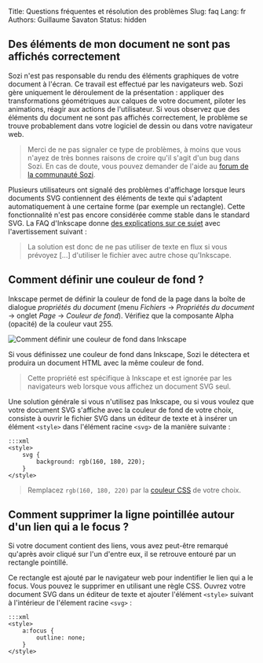 Title: Questions fréquentes et résolution des problèmes
Slug: faq
Lang: fr
Authors: Guillaume Savaton
Status: hidden

Des éléments de mon document ne sont pas affichés correctement
--------------------------------------------------------------

Sozi n'est pas responsable du rendu des éléments graphiques de votre document à l'écran.
Ce travail est effectué par les navigateurs web.
Sozi gère uniquement le déroulement de la présentation&nbsp;: appliquer des transformations géométriques aux calques de votre document,
piloter les animations, réagir aux actions de l'utilisateur.
Si vous observez que des éléments du document ne sont pas affichés correctement, le problème se trouve probablement dans votre logiciel de dessin ou dans votre navigateur web.

> Merci de ne pas signaler ce type de problèmes, à moins que vous n'ayez de très bonnes raisons de croire qu'il s'agit d'un bug dans Sozi.
> En cas de doute, vous pouvez demander de l'aide au [forum de la communauté Sozi](https://github.com/sozi-projects/Sozi/discussions).

Plusieurs utilisateurs ont signalé des problèmes d'affichage lorsque leurs documents SVG contiennent
des éléments de texte qui s'adaptent automatiquement à une certaine forme (par exemple un rectangle).
Cette fonctionnalité n'est pas encore considérée comme stable dans le standard SVG.
La FAQ d'Inkscape donne [des explications sur ce sujet](https://inkscape.org/fr/learn/faq/#Flowed_text_doesn%27t_show_up_in_exported_file)
avec l'avertissement suivant&nbsp;:

> La solution est donc de ne pas utiliser de texte en flux si vous prévoyez [...] d'utiliser le fichier avec autre chose qu'Inkscape.

Comment définir une couleur de fond ?
-------------------------------------

Inkscape permet de définir la couleur de fond de la page dans la boîte
de dialogue *propriétés du document*
(menu *Fichiers* &rarr; *Propriétés du document* &rarr; onglet *Page* &rarr; *Couleur de fond*).
Vérifiez que la composante Alpha (opacité) de la couleur vaut 255.

![Comment définir une couleur de fond dans Inkscape]({static}/images/faq/background-fr.png)

Si vous définissez une couleur de fond dans Inkscape, Sozi le détectera
et produira un document HTML avec la même couleur de fond.

> Cette propriété est spécifique à Inkscape et est ignorée par les navigateurs
> web lorsque vous affichez un document SVG seul.

Une solution générale si vous n'utilisez pas Inkscape, ou si vous voulez que votre
document SVG s'affiche avec la couleur de fond de votre choix, consiste à ouvrir
le fichier SVG dans un éditeur de texte et à insérer un élément `<style>`
dans l'élément racine `<svg>` de la manière suivante&nbsp;:

    :::xml
    <style>
        svg {
            background: rgb(160, 180, 220);
        }
    </style>

> Remplacez `rgb(160, 180, 220)` par la [couleur CSS](https://developer.mozilla.org/fr/docs/Web/CSS/color_value) de votre choix.

Comment supprimer la ligne pointillée autour d'un lien qui a le focus&nbsp;?
----------------------------------------------------------------------------

Si votre document contient des liens, vous avez peut-être remarqué qu'après
avoir cliqué sur l'un d'entre eux, il se retrouve entouré par un rectangle pointillé.

Ce rectangle est ajouté par le navigateur web pour indentifier le lien qui a
le focus.
Vous pouvez le supprimer en utilisant une règle CSS.
Ouvrez votre document SVG dans un éditeur de texte et ajouter l'élément `<style>`
suivant à l'intérieur de l'élement racine `<svg>`&nbsp;:

    :::xml
    <style>
        a:focus {
        	outline: none;
        }
    </style>
